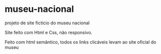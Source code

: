 # museu-nacional
projeto de site fictício do museu nacional 
<p>
Site feito com Html e Css, não responsivo.
</p>
<p>
Feito com html semântico, todos os links clicáveis levam ao site oficial do museu
</p>
